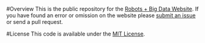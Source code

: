 #Overview
This is the public repository for the [Robots + Big Data Website](https://alextaujenis.github.io/RobotsBigData/). If you have found an error or omission on the website please [submit an issue](https://github.com/alextaujenis/RobotsBigData/issues/new) or send a pull request.

#License
This code is available under the [MIT License](http://opensource.org/licenses/mit-license.php).